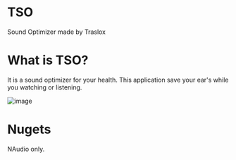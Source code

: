 # TSO
Sound Optimizer made by Traslox

# What is TSO?

It is a sound optimizer for your health. This application save your ear's while you watching or listening.

![image](https://github.com/user-attachments/assets/c07d1f12-a7e6-4ffd-b9fe-7b884310c33b)

# Nugets

NAudio only.
